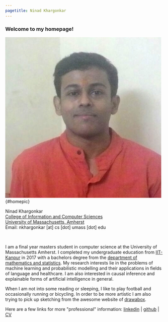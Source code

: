 ```yaml
---
pagetitle: Ninad Khargonkar
---
```


### Welcome to my homepage!

![home](./etc/ninad-01.jpg){#homepic}

Ninad Khargonkar  
[College of Information and Computer Sciences](https://www.cics.umass.edu/)  
[University of Massachusetts, Amherst](https://www.umass.edu/)  
Email: nkhargonkar [at] cs [dot] umass [dot] edu

</br>

I am a final year masters student in computer science at the University of Massachusetts Amherst. 
I completed my undergraduate education from [IIT-Kanpur](https://www.iitk.ac.in/) in 2017  with a bachelors degree from the [department of mathematics and statistics](https://www.iitk.ac.in/math/).
My research interests lie in the problems of machine learning and  probabilistic modelling and their applications in fields
of language and healthcare. I am also interested in causal inference and explainable forms of artificial 
intelligence in general.

When I am not into some reading or sleeping, I like to play football 
and occasionally running or bicycling. In order to 
be more artistic I am also trying to pick up sketching from
the awesome website of [drawabox](https://drawabox.com/).

Here are a few links for more "professional" information:
[linkedin](https://www.linkedin.com/in/ninadkhargonkar/) |
[github](https://github.com/ninception) |
[CV](./etc/CV_NinadKhargonkar.pdf)

